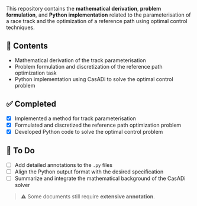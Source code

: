 This repository contains the **mathematical derivation**, **problem formulation**, and **Python implementation** related to the parameterisation of a race track and the optimization of a reference path using optimal control techniques.

## 📌 Contents

- Mathematical derivation of the track parameterisation
- Problem formulation and discretization of the reference path optimization task
- Python implementation using CasADi to solve the optimal control problem

## ✅ Completed

- [x] Implemented a method for track parameterisation
- [x] Formulated and discretized the reference path optimization problem
- [x] Developed Python code to solve the optimal control problem

## 🔧 To Do

- [ ] Add detailed annotations to the `.py` files
- [ ] Align the Python output format with the desired specification
- [ ] Summarize and integrate the mathematical background of the CasADi solver

> ⚠️ Some documents still require **extensive annotation**.
